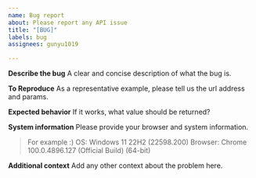 ```yaml
---
name: Bug report
about: Please report any API issue
title: "[BUG]"
labels: bug
assignees: gunyu1019

---
```


**Describe the bug**
A clear and concise description of what the bug is.

**To Reproduce**
As a representative example, please tell us the url address and params.

**Expected behavior**
If it works, what value should be returned?

**System information**
Please provide your browser and system information.
> For example :)
> OS: Windows 11 22H2 (22598.200)
> Browser: Chrome 100.0.4896.127 (Official Build) (64-bit)

**Additional context**
Add any other context about the problem here.
